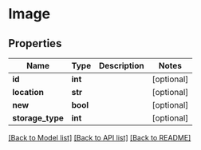 # Image

## Properties
Name | Type | Description | Notes
------------ | ------------- | ------------- | -------------
**id** | **int** |  | [optional] 
**location** | **str** |  | [optional] 
**new** | **bool** |  | [optional] 
**storage_type** | **int** |  | [optional] 

[[Back to Model list]](../README.md#documentation-for-models) [[Back to API list]](../README.md#documentation-for-api-endpoints) [[Back to README]](../README.md)

